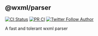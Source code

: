 ## @wxml/parser

[![CI Status](https://github.com/wxmlfile/wxml-parser/actions/workflows/ci.yml/badge.svg?branch=main)](https://github.com/wxmlfile/wxml-parser/actions/workflows/ci.yml?query=branch%3Amain)
[![PR CI](https://github.com/wxmlfile/wxml-parser/actions/workflows/pr-ci.yml/badge.svg)](https://github.com/wxmlfile/wxml-parser/actions/workflows/pr-ci.yml)
[![Twitter Follow Author](https://img.shields.io/twitter/follow/s_chenlei)](https://twitter.com/s_chenlei)

A fast and tolerant wxml parser